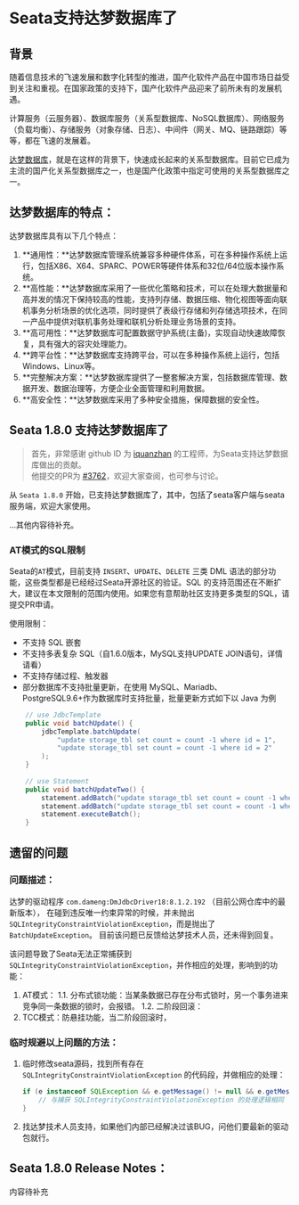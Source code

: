 # Seata支持达梦数据库了

## 背景

随着信息技术的飞速发展和数字化转型的推进，国产化软件产品在中国市场日益受到关注和重视。在国家政策的支持下，国产化软件产品迎来了前所未有的发展机遇。

计算服务（云服务器）、数据库服务（关系型数据库、NoSQL数据库）、网络服务（负载均衡）、存储服务（对象存储、日志）、中间件（网关、MQ、链路跟踪）等等，都在飞速的发展着。

[达梦数据库](https://www.dameng.com/)，就是在这样的背景下，快速成长起来的关系型数据库。目前它已成为主流的国产化关系型数据库之一，也是国产化政策中指定可使用的关系型数据库之一。


## 达梦数据库的特点：

达梦数据库具有以下几个特点：

1. **通用性：**达梦数据库管理系统兼容多种硬件体系，可在多种操作系统上运行，包括X86、X64、SPARC、POWER等硬件体系和32位/64位版本操作系统。
2. **高性能：**达梦数据库采用了一些优化策略和技术，可以在处理大数据量和高并发的情况下保持较高的性能，支持列存储、数据压缩、物化视图等面向联机事务分析场景的优化选项，同时提供了表级行存储和列存储选项技术，在同一产品中提供对联机事务处理和联机分析处理业务场景的支持。
3. **高可用性：**达梦数据库可配置数据守护系统(主备)，实现自动快速故障恢复，具有强大的容灾处理能力。
4. **跨平台性：**达梦数据库支持跨平台，可以在多种操作系统上运行，包括Windows、Linux等。
5. **完整解决方案：**达梦数据库提供了一整套解决方案，包括数据库管理、数据开发、数据治理等，方便企业全面管理和利用数据。
6. **高安全性：**达梦数据库采用了多种安全措施，保障数据的安全性。


## Seata 1.8.0 支持达梦数据库了

> 首先，非常感谢 github ID 为 [iquanzhan](https://github.com/iquanzhan) 的工程师，为Seata支持达梦数据库做出的贡献。<br>
> 他提交的PR为 [#3762](https://github.com/seata/seata/pull/3672)，欢迎大家查阅，也可参与讨论。

从 `Seata 1.8.0` 开始，已支持达梦数据库了，其中，包括了seata客户端与seata服务端，欢迎大家使用。

...其他内容待补充。


### AT模式的SQL限制

Seata的`AT`模式，目前支持 `INSERT`、`UPDATE`、`DELETE` 三类 DML 语法的部分功能，这些类型都是已经经过Seata开源社区的验证。SQL 的支持范围还在不断扩大，建议在本文限制的范围内使用。如果您有意帮助社区支持更多类型的SQL，请提交PR申请。

使用限制：
- 不支持 SQL 嵌套
- 不支持多表复杂 SQL（自1.6.0版本，MySQL支持UPDATE JOIN语句，详情请看）
- 不支持存储过程、触发器
- 部分数据库不支持批量更新，在使用 MySQL、Mariadb、PostgreSQL9.6+作为数据库时支持批量，批量更新方式如下以 Java 为例
```java
    // use JdbcTemplate
    public void batchUpdate() {
        jdbcTemplate.batchUpdate(
            "update storage_tbl set count = count -1 where id = 1",
            "update storage_tbl set count = count -1 where id = 2"
        );
    }
    
    // use Statement
    public void batchUpdateTwo() {
        statement.addBatch("update storage_tbl set count = count -1 where id = 1");
        statement.addBatch("update storage_tbl set count = count -1 where id = 2");
        statement.executeBatch();
    }
```


## 遗留的问题

### 问题描述：
达梦的驱动程序 `com.dameng:DmJdbcDriver18:8.1.2.192` （目前公网仓库中的最新版本），
在碰到违反唯一约束异常的时候，并未抛出 `SQLIntegrityConstraintViolationException`，而是抛出了 `BatchUpdateException`。
目前该问题已反馈给达梦技术人员，还未得到回复。

该问题导致了Seata无法正常捕获到 `SQLIntegrityConstraintViolationException`，并作相应的处理，影响到的功能：
1. AT模式：
    1.1. 分布式锁功能：当某条数据已存在分布式锁时，另一个事务进来竞争同一条数据的锁时，会报错。
    1.2. 二阶段回滚：
2. TCC模式：防悬挂功能，当二阶段回滚时，


### 临时规避以上问题的方法：

1. 临时修改seata源码，找到所有存在 `SQLIntegrityConstraintViolationException` 的代码段，并做相应的处理：
   ```java
   if (e instanceof SQLException && e.getMessage() != null && e.getMessage().contains("唯一性约束")) {
       // 与捕获 SQLIntegrityConstraintViolationException 的处理逻辑相同
   }
   ```
2. 找达梦技术人员支持，如果他们内部已经解决过该BUG，问他们要最新的驱动包就行。


## Seata 1.8.0 Release Notes：

内容待补充